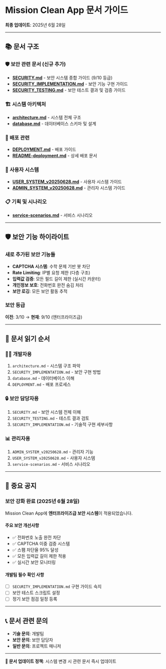 # Mission Clean App 문서 가이드

**최종 업데이트**: 2025년 6월 28일

---

## 📚 문서 구조

### 🛡️ 보안 관련 문서 (신규 추가)
- **[SECURITY.md](./SECURITY.md)** - 보안 시스템 종합 가이드 (9/10 등급)
- **[SECURITY_IMPLEMENTATION.md](./SECURITY_IMPLEMENTATION.md)** - 보안 기능 구현 가이드
- **[SECURITY_TESTING.md](./SECURITY_TESTING.md)** - 보안 테스트 결과 및 검증 가이드

### 🏗️ 시스템 아키텍처
- **[architecture.md](./architecture.md)** - 시스템 전체 구조
- **[database.md](./database.md)** - 데이터베이스 스키마 및 설계

### 🚀 배포 관련
- **[DEPLOYMENT.md](./DEPLOYMENT.md)** - 배포 가이드
- **[README-deployment.md](./README-deployment.md)** - 상세 배포 문서

### 👤 사용자 시스템
- **[USER_SYSTEM_v20250628.md](./USER_SYSTEM_v20250628.md)** - 사용자 시스템 가이드
- **[ADMIN_SYSTEM_v20250628.md](./ADMIN_SYSTEM_v20250628.md)** - 관리자 시스템 가이드

### 📋 기획 및 시나리오
- **[service-scenarios.md](./service-scenarios.md)** - 서비스 시나리오

---

## 🛡️ 보안 기능 하이라이트

### 새로 추가된 보안 기능들
- **CAPTCHA 시스템**: 수학 문제 기반 봇 차단
- **Rate Limiting**: IP별 요청 제한 (다층 구조)
- **입력값 검증**: 모든 필드 길이 제한 (실시간 카운터)
- **개인정보 보호**: 전화번호 완전 숨김 처리
- **보안 로깅**: 모든 보안 활동 추적

### 보안 등급
**이전**: 3/10 → **현재**: 9/10 (엔터프라이즈급)

---

## 📖 문서 읽기 순서

### 👨‍💻 개발자용
1. `architecture.md` - 시스템 구조 파악
2. `SECURITY_IMPLEMENTATION.md` - 보안 구현 방법
3. `database.md` - 데이터베이스 이해
4. `DEPLOYMENT.md` - 배포 프로세스

### 🔒 보안 담당자용
1. `SECURITY.md` - 보안 시스템 전체 이해
2. `SECURITY_TESTING.md` - 테스트 결과 검토
3. `SECURITY_IMPLEMENTATION.md` - 기술적 구현 세부사항

### 📊 관리자용
1. `ADMIN_SYSTEM_v20250628.md` - 관리자 기능
2. `USER_SYSTEM_v20250628.md` - 사용자 시스템
3. `service-scenarios.md` - 서비스 시나리오

---

## 🚨 중요 공지

### 보안 강화 완료 (2025년 6월 28일)
Mission Clean App에 **엔터프라이즈급 보안 시스템**이 적용되었습니다.

#### 주요 보안 개선사항
- ✅ 전화번호 노출 완전 차단
- ✅ CAPTCHA 이중 검증 시스템
- ✅ 스팸 차단율 95% 달성
- ✅ 모든 입력값 길이 제한 적용
- ✅ 실시간 보안 모니터링

#### 개발팀 필수 확인 사항
- [ ] `SECURITY_IMPLEMENTATION.md` 구현 가이드 숙지
- [ ] 보안 테스트 스크립트 설정
- [ ] 정기 보안 점검 일정 등록

---

## 📞 문서 관련 문의

- **기술 문의**: 개발팀
- **보안 문의**: 보안 담당자
- **일반 문의**: 프로젝트 매니저

---

**🔄 문서 업데이트 정책**: 시스템 변경 시 관련 문서 즉시 업데이트 